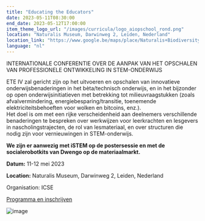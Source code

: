 ```yaml
---
title: "Educating the Educators"
date: 2023-05-11T08:30:00
end_date: 2023-05-12T17:00:00
item_theme_logo_url: "/images/curricula/logo_aiopschool_rond.png"
location: "Naturalis Museum, Darwinweg 2, Leiden, Nederland"
location_link: "https://www.google.be/maps/place/Naturalis+Biodiversity+Center/@52.1646484,4.4708888,17z/data=!3m1!4b1!4m6!3m5!1s0x47c5c6e4307ef775:0x9da2151bc2b5b290!8m2!3d52.1646451!4d4.4730775!16zL20vMDhqZ243"
language: "nl"
---
```

INTERNATIONALE CONFERENTIE OVER DE AANPAK VAN HET OPSCHALEN VAN PROFESSIONELE ONTWIKKELING IN STEM-ONDERWIJS

ETE IV zal gericht zijn op het uitvoeren en opschalen van innovatieve onderwijsbenaderingen in het bèta/technisch onderwijs, 
en in het bijzonder op open onderwijsinitiatieven met betrekking tot milieuvraagstukken 
(zoals afvalvermindering, energiebesparing/transitie, toenemende elektriciteitsbehoeften voor wolken en bitcoins, enz.).    
Het doel is om met een rijke verscheidenheid aan deelnemers verschillende benaderingen te bespreken over werkwijzen voor leerkrachten en lesgevers in 
nascholingstrajecten, de rol van lesmateriaal, en over structuren die nodig zijn voor vernieuwingen in STEM-onderwijs.

**We zijn er aanwezig met iSTEM op de postersessie en met de socialerobotkits van Dwengo op de materiaalmarkt.** 

**Datum:** 11-12 mei 2023

**Location:** Naturalis Museum, Darwinweg 2, Leiden, Nederland

Organisation: ICSE

[Programma en inschrijven](https://icse.eu/educating-the-educators/)

![image](https://user-images.githubusercontent.com/48352335/220718764-35c29860-26bf-4017-b880-35d75ee91d98.png)
